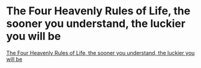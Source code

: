 # The Four Heavenly Rules of Life, the sooner you understand, the luckier you will be
[The Four Heavenly Rules of Life, the sooner you understand, the luckier you will be](https://aiwithcloud.com/2022/09/16/the_four_heavenly_rules_of_life_the_sooner_you_understand_the_luckier_you_will_be/)